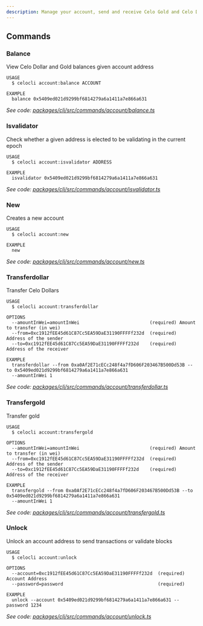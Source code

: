 ```yaml
---
description: Manage your account, send and receive Celo Gold and Celo Dollars
---
```


## Commands

### Balance

View Celo Dollar and Gold balances given account address

```
USAGE
  $ celocli account:balance ACCOUNT

EXAMPLE
  balance 0x5409ed021d9299bf6814279a6a1411a7e866a631
```

_See code: [packages/cli/src/commands/account/balance.ts](https://github.com/celo-org/celo-monorepo/tree/master/packages/cli/src/commands/account/balance.ts)_

### Isvalidator

Check whether a given address is elected to be validating in the current epoch

```
USAGE
  $ celocli account:isvalidator ADDRESS

EXAMPLE
  isvalidator 0x5409ed021d9299bf6814279a6a1411a7e866a631
```

_See code: [packages/cli/src/commands/account/isvalidator.ts](https://github.com/celo-org/celo-monorepo/tree/master/packages/cli/src/commands/account/isvalidator.ts)_

### New

Creates a new account

```
USAGE
  $ celocli account:new

EXAMPLE
  new
```

_See code: [packages/cli/src/commands/account/new.ts](https://github.com/celo-org/celo-monorepo/tree/master/packages/cli/src/commands/account/new.ts)_

### Transferdollar

Transfer Celo Dollars

```
USAGE
  $ celocli account:transferdollar

OPTIONS
  --amountInWei=amountInWei                          (required) Amount to transfer (in wei)
  --from=0xc1912fEE45d61C87Cc5EA59DaE31190FFFFf232d  (required) Address of the sender
  --to=0xc1912fEE45d61C87Cc5EA59DaE31190FFFFf232d    (required) Address of the receiver

EXAMPLE
  transferdollar --from 0xa0Af2E71cECc248f4a7fD606F203467B500Dd53B --to 0x5409ed021d9299bf6814279a6a1411a7e866a631
  --amountInWei 1
```

_See code: [packages/cli/src/commands/account/transferdollar.ts](https://github.com/celo-org/celo-monorepo/tree/master/packages/cli/src/commands/account/transferdollar.ts)_

### Transfergold

Transfer gold

```
USAGE
  $ celocli account:transfergold

OPTIONS
  --amountInWei=amountInWei                          (required) Amount to transfer (in wei)
  --from=0xc1912fEE45d61C87Cc5EA59DaE31190FFFFf232d  (required) Address of the sender
  --to=0xc1912fEE45d61C87Cc5EA59DaE31190FFFFf232d    (required) Address of the receiver

EXAMPLE
  transfergold --from 0xa0Af2E71cECc248f4a7fD606F203467B500Dd53B --to 0x5409ed021d9299bf6814279a6a1411a7e866a631
  --amountInWei 1
```

_See code: [packages/cli/src/commands/account/transfergold.ts](https://github.com/celo-org/celo-monorepo/tree/master/packages/cli/src/commands/account/transfergold.ts)_

### Unlock

Unlock an account address to send transactions or validate blocks

```
USAGE
  $ celocli account:unlock

OPTIONS
  --account=0xc1912fEE45d61C87Cc5EA59DaE31190FFFFf232d  (required) Account Address
  --password=password                                   (required)

EXAMPLE
  unlock --account 0x5409ed021d9299bf6814279a6a1411a7e866a631 --password 1234
```

_See code: [packages/cli/src/commands/account/unlock.ts](https://github.com/celo-org/celo-monorepo/tree/master/packages/cli/src/commands/account/unlock.ts)_
